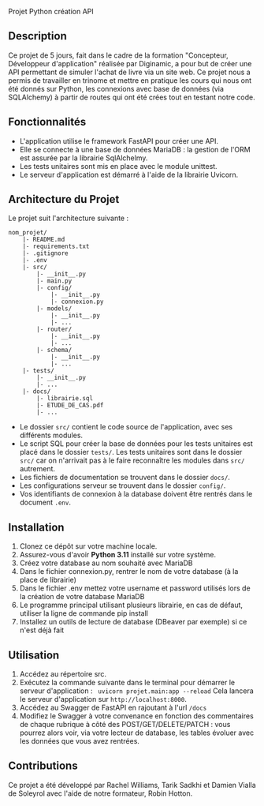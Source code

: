 Projet Python création API

## Description

Ce projet de 5 jours, fait dans le cadre de la formation "Concepteur, Développeur d'application" réalisée par Diginamic, a pour but de créer une API permettant de simuler l'achat de livre via un site web.
Ce projet nous a permis de travailler en trinome et mettre en pratique les cours qui nous ont été donnés sur Python, les connexions avec base de données (via SQLAlchemy) à partir de routes qui ont été crées tout en testant notre code.

## Fonctionnalités

- L'application utilise le framework FastAPI pour créer une API.
- Elle se connecte à une base de données MariaDB : la gestion de l'ORM est assurée par la librairie SqlAlchelmy.
- Les tests unitaires sont mis en place avec le module unittest.
- Le serveur d'application est démarré à l'aide de la librairie Uvicorn.

## Architecture du Projet

Le projet suit l'architecture suivante :

```
nom_projet/
    |- README.md
    |- requirements.txt
    |- .gitignore
    |- .env
    |- src/
        |- __init__.py
        |- main.py
        |- config/
            |- __init__.py
            |- connexion.py
        |- models/
            |- __init__.py
            |- ...
        |- router/
            |- __init__.py
            |- ...
        |- schema/
            |- __init__.py
            |- ...
    |- tests/
        |- __init__.py
        |- ...
    |- docs/
        |- librairie.sql
        |- ETUDE_DE_CAS.pdf
        |- ...

```

- Le dossier `src/` contient le code source de l'application, avec ses différents modules.
- Le script SQL pour créer la base de données pour les tests unitaires est placé dans le dossier `tests/`. Les tests unitaires sont dans le dossier `src/` car on n'arrivait pas à le faire reconnaître les modules dans `src/` autrement.
- Les fichiers de documentation se trouvent dans le dossier `docs/`.
- Les configurations serveur se trouvent dans le dossier `config/`.
- Vos identifiants de connexion à la database doivent être rentrés dans le document `.env`.

## Installation

1. Clonez ce dépôt sur votre machine locale.
2. Assurez-vous d'avoir **Python 3.11** installé sur votre système.
3. Créez votre database au nom souhaité avec MariaDB
4. Dans le fichier connexion.py, rentrer le nom de votre database (à la place de librairie)
5. Dans le fichier .env mettez votre username et password utilisés lors de la création de votre database MariaDB
6. Le programme principal utilisant plusieurs librairie, en cas de défaut, utiliser la ligne de commande pip install
7. Installez un outils de lecture de database (DBeaver par exemple) si ce n'est déjà fait

## Utilisation

1. Accédez au répertoire src.
2. Exécutez la commande suivante dans le terminal pour démarrer le serveur d'application :
   ` uvicorn projet.main:app --reload`
   Cela lancera le serveur d'application sur `http://localhost:8000`.
3. Accédez au Swagger de FastAPI en rajoutant à l'url `/docs`
4. Modifiez le Swagger à votre convenance en fonction des commentaires de chaque rubrique à côté des POST/GET/DELETE/PATCH : vous pourrez alors voir, via votre lecteur de database, les tables évoluer avec les données que vous avez rentrées.

## Contributions

Ce projet a été développé par Rachel Williams, Tarik Sadkhi et Damien Vialla de Soleyrol avec l'aide de notre formateur, Robin Hotton.
